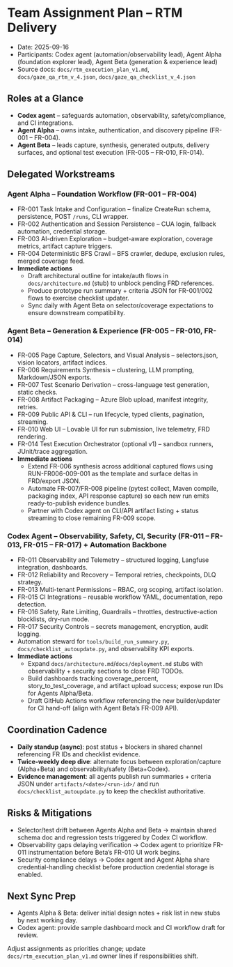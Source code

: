 # Team Assignment Plan – RTM Delivery

- Date: 2025-09-16
- Participants: Codex agent (automation/observability lead), Agent Alpha (foundation explorer lead), Agent Beta (generation & experience lead)
- Source docs: `docs/rtm_execution_plan_v1.md`, `docs/gaze_qa_rtm_v_4.json`, `docs/gaze_qa_checklist_v_4.json`

## Roles at a Glance
- **Codex agent** – safeguards automation, observability, safety/compliance, and CI integrations.
- **Agent Alpha** – owns intake, authentication, and discovery pipeline (FR-001 – FR-004).
- **Agent Beta** – leads capture, synthesis, generated outputs, delivery surfaces, and optional test execution (FR-005 – FR-010, FR-014).

## Delegated Workstreams

### Agent Alpha – Foundation Workflow (FR-001 – FR-004)
- FR-001 Task Intake and Configuration – finalize CreateRun schema, persistence, POST `/runs`, CLI wrapper.
- FR-002 Authentication and Session Persistence – CUA login, fallback automation, credential storage.
- FR-003 AI-driven Exploration – budget-aware exploration, coverage metrics, artifact capture triggers.
- FR-004 Deterministic BFS Crawl – BFS crawler, dedupe, exclusion rules, merged coverage feed.
- **Immediate actions**
  - Draft architectural outline for intake/auth flows in `docs/architecture.md` (stub) to unblock pending FRD references.
  - Produce prototype run summary + criteria JSON for FR-001/002 flows to exercise checklist updater.
  - Sync daily with Agent Beta on selector/coverage expectations to ensure downstream compatibility.

### Agent Beta – Generation & Experience (FR-005 – FR-010, FR-014)
- FR-005 Page Capture, Selectors, and Visual Analysis – selectors.json, vision locators, artifact indices.
- FR-006 Requirements Synthesis – clustering, LLM prompting, Markdown/JSON exports.
- FR-007 Test Scenario Derivation – cross-language test generation, static checks.
- FR-008 Artifact Packaging – Azure Blob upload, manifest integrity, retries.
- FR-009 Public API & CLI – run lifecycle, typed clients, pagination, streaming.
- FR-010 Web UI – Lovable UI for run submission, live telemetry, FRD rendering.
- FR-014 Test Execution Orchestrator (optional v1) – sandbox runners, JUnit/trace aggregation.
- **Immediate actions**
  - Extend FR-006 synthesis across additional captured flows using RUN-FR006-009-001 as the template and surface deltas in FRD/export JSON.
  - Automate FR-007/FR-008 pipeline (pytest collect, Maven compile, packaging index, API response capture) so each new run emits ready-to-publish evidence bundles.
  - Partner with Codex agent on CLI/API artifact listing + status streaming to close remaining FR-009 scope.

### Codex Agent – Observability, Safety, CI, Security (FR-011 – FR-013, FR-015 – FR-017) + Automation Backbone
- FR-011 Observability and Telemetry – structured logging, Langfuse integration, dashboards.
- FR-012 Reliability and Recovery – Temporal retries, checkpoints, DLQ strategy.
- FR-013 Multi-tenant Permissions – RBAC, org scoping, artifact isolation.
- FR-015 CI Integrations – reusable workflow YAML, documentation, repo detection.
- FR-016 Safety, Rate Limiting, Guardrails – throttles, destructive-action blocklists, dry-run mode.
- FR-017 Security Controls – secrets management, encryption, audit logging.
- Automation steward for `tools/build_run_summary.py`, `docs/checklist_autoupdate.py`, and observability KPI exports.
- **Immediate actions**
  - Expand `docs/architecture.md`/`docs/deployment.md` stubs with observability + security sections to close FRD TODOs.
  - Build dashboards tracking coverage_percent, story_to_test_coverage, and artifact upload success; expose run IDs for Agents Alpha/Beta.
  - Draft GitHub Actions workflow referencing the new builder/updater for CI hand-off (align with Agent Beta’s FR-009 API).

## Coordination Cadence
- **Daily standup (async)**: post status + blockers in shared channel referencing FR IDs and checklist evidence.
- **Twice-weekly deep dive**: alternate focus between exploration/capture (Alpha+Beta) and observability/safety (Beta+Codex).
- **Evidence management**: all agents publish run summaries + criteria JSON under `artifacts/<date>/<run-id>/` and run `docs/checklist_autoupdate.py` to keep the checklist authoritative.

## Risks & Mitigations
- Selector/test drift between Agents Alpha and Beta → maintain shared schema doc and regression tests triggered by Codex CI workflow.
- Observability gaps delaying verification → Codex agent to prioritize FR-011 instrumentation before Beta’s FR-010 UI work begins.
- Security compliance delays → Codex agent and Agent Alpha share credential-handling checklist before production credential storage is enabled.

## Next Sync Prep
- Agents Alpha & Beta: deliver initial design notes + risk list in new stubs by next working day.
- Codex agent: provide sample dashboard mock and CI workflow draft for review.

Adjust assignments as priorities change; update `docs/rtm_execution_plan_v1.md` owner lines if responsibilities shift.
